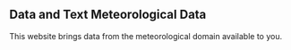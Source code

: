 ## Data and Text Meteorological Data

This website brings data from the meteorological domain available to you.
